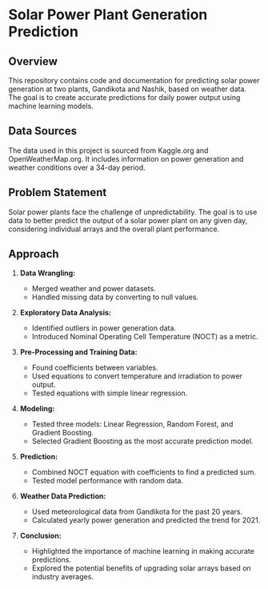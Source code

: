 # Solar Power Plant Generation Prediction

## Overview

This repository contains code and documentation for predicting solar power generation at two plants, Gandikota and Nashik, based on weather data. The goal is to create accurate predictions for daily power output using machine learning models.

## Data Sources

The data used in this project is sourced from Kaggle.org and OpenWeatherMap.org. It includes information on power generation and weather conditions over a 34-day period.

## Problem Statement

Solar power plants face the challenge of unpredictability. The goal is to use data to better predict the output of a solar power plant on any given day, considering individual arrays and the overall plant performance.

## Approach

1. **Data Wrangling:**
   - Merged weather and power datasets.
   - Handled missing data by converting to null values.

2. **Exploratory Data Analysis:**
   - Identified outliers in power generation data.
   - Introduced Nominal Operating Cell Temperature (NOCT) as a metric.

3. **Pre-Processing and Training Data:**
   - Found coefficients between variables.
   - Used equations to convert temperature and irradiation to power output.
   - Tested equations with simple linear regression.

4. **Modeling:**
   - Tested three models: Linear Regression, Random Forest, and Gradient Boosting.
   - Selected Gradient Boosting as the most accurate prediction model.

5. **Prediction:**
   - Combined NOCT equation with coefficients to find a predicted sum.
   - Tested model performance with random data.

6. **Weather Data Prediction:**
   - Used meteorological data from Gandikota for the past 20 years.
   - Calculated yearly power generation and predicted the trend for 2021.

7. **Conclusion:**
   - Highlighted the importance of machine learning in making accurate predictions.
   - Explored the potential benefits of upgrading solar arrays based on industry averages.

